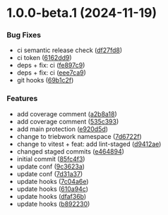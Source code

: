 # 1.0.0-beta.1 (2024-11-19)

### Bug Fixes

- ci semantic release check ([df27fd8](https://github.com/trieb-work/next-optimized-redis-cache/commit/df27fd8228f95160603a000d917e1fa63a192319))
- ci token ([6162dd9](https://github.com/trieb-work/next-optimized-redis-cache/commit/6162dd967386e6a55ee9cc909dd8c141cfa42018))
- deps + fix: ci ([fe897c9](https://github.com/trieb-work/next-optimized-redis-cache/commit/fe897c931ba4fe1bcaec4ac4c1ebbbc81ca607a3))
- deps + fix: ci ([eee7ca9](https://github.com/trieb-work/next-optimized-redis-cache/commit/eee7ca9b272aff595071084b812fcb0174caeee2))
- git hooks ([69b1c2f](https://github.com/trieb-work/next-optimized-redis-cache/commit/69b1c2f922e85bd3ffeed42bc0e1be52c6fcf4e1))

### Features

- add coverage comment ([a2b8a18](https://github.com/trieb-work/next-optimized-redis-cache/commit/a2b8a18497e08790f3ebb8bb3f7f92b9de3690a5))
- add coverage comment ([535c393](https://github.com/trieb-work/next-optimized-redis-cache/commit/535c393e20cbebec85d552eb9a7c3ca1346bdb4b))
- add main protection ([e920d5d](https://github.com/trieb-work/next-optimized-redis-cache/commit/e920d5d4705118950830cd4fa9be4cdc033c07fb))
- change to triebwork namespace ([7d6722f](https://github.com/trieb-work/next-optimized-redis-cache/commit/7d6722fa5668b41356721a4f18b1a03d0ebde992))
- change to vitest + feat: add lint-staged ([d9412ae](https://github.com/trieb-work/next-optimized-redis-cache/commit/d9412aeaa0f9671f7289d2cea0e28baa48de49a1))
- changed staged commits ([e464894](https://github.com/trieb-work/next-optimized-redis-cache/commit/e464894b0ca024d4e7d552ef3497d7d405aeab72))
- initial commit ([85fc4f3](https://github.com/trieb-work/next-optimized-redis-cache/commit/85fc4f3c0b022ed35be8466e005422cc0d3a96c8))
- update conf ([9c3623a](https://github.com/trieb-work/next-optimized-redis-cache/commit/9c3623ab9a0b09f9e3de29baecead33102796792))
- update conf ([7d31a37](https://github.com/trieb-work/next-optimized-redis-cache/commit/7d31a3778f21df681c1e4e4d7677c344a86086a5))
- update hooks ([7c04a6e](https://github.com/trieb-work/next-optimized-redis-cache/commit/7c04a6e4c4afd513737f37f8e1276f1ac92bd781))
- update hooks ([610a94c](https://github.com/trieb-work/next-optimized-redis-cache/commit/610a94cf4728ccb728c99f73307379d2630909a0))
- update hooks ([dfaf36b](https://github.com/trieb-work/next-optimized-redis-cache/commit/dfaf36be23c8d78337c4610725374590b3ddf434))
- update hooks ([b892230](https://github.com/trieb-work/next-optimized-redis-cache/commit/b89223020b6ec6d2d94110dd66d12beafc1cd828))
